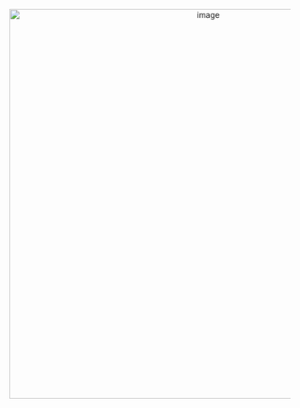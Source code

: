 <p align="center">
  <img width="697" alt="image" src="https://github.com/masamonoke/kanso/assets/68110536/afd35cc9-839c-4161-b240-0196d4132366">
</p>
